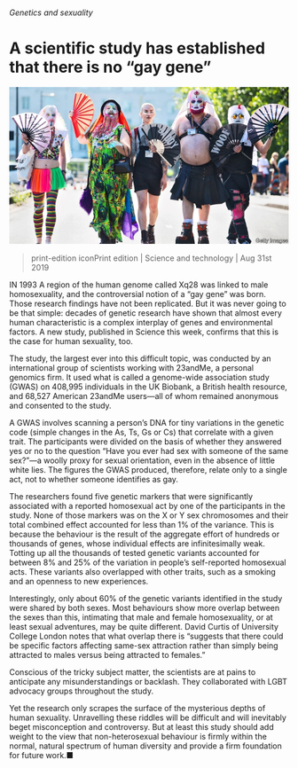 ###### Genetics and sexuality

# A scientific study has established that there is no “gay gene” 

![image](images/20190831_STP004_0.jpg) 

> print-edition iconPrint edition | Science and technology | Aug 31st 2019 

IN 1993 A region of the human genome called Xq28 was linked to male homosexuality, and the controversial notion of a “gay gene” was born. Those research findings have not been replicated. But it was never going to be that simple: decades of genetic research have shown that almost every human characteristic is a complex interplay of genes and environmental factors. A new study, published in Science this week, confirms that this is the case for human sexuality, too. 

The study, the largest ever into this difficult topic, was conducted by an international group of scientists working with 23andMe, a personal genomics firm. It used what is called a genome-wide association study (GWAS) on 408,995 individuals in the UK Biobank, a British health resource, and 68,527 American 23andMe users—all of whom remained anonymous and consented to the study. 

A GWAS involves scanning a person’s DNA for tiny variations in the genetic code (simple changes in the As, Ts, Gs or Cs) that correlate with a given trait. The participants were divided on the basis of whether they answered yes or no to the question “Have you ever had sex with someone of the same sex?”—a woolly proxy for sexual orientation, even in the absence of little white lies. The figures the GWAS produced, therefore, relate only to a single act, not to whether someone identifies as gay. 

The researchers found five genetic markers that were significantly associated with a reported homosexual act by one of the participants in the study. None of those markers was on the X or Y sex chromosomes and their total combined effect accounted for less than 1% of the variance. This is because the behaviour is the result of the aggregate effort of hundreds or thousands of genes, whose individual effects are infinitesimally weak. Totting up all the thousands of tested genetic variants accounted for between 8% and 25% of the variation in people’s self-reported homosexual acts. These variants also overlapped with other traits, such as a smoking and an openness to new experiences. 

Interestingly, only about 60% of the genetic variants identified in the study were shared by both sexes. Most behaviours show more overlap between the sexes than this, intimating that male and female homosexuality, or at least sexual adventures, may be quite different. David Curtis of University College London notes that what overlap there is “suggests that there could be specific factors affecting same-sex attraction rather than simply being attracted to males versus being attracted to females.” 

Conscious of the tricky subject matter, the scientists are at pains to anticipate any misunderstandings or backlash. They collaborated with LGBT advocacy groups throughout the study. 

Yet the research only scrapes the surface of the mysterious depths of human sexuality. Unravelling these riddles will be difficult and will inevitably beget misconception and controversy. But at least this study should add weight to the view that non-heterosexual behaviour is firmly within the normal, natural spectrum of human diversity and provide a firm foundation for future work.■ 


